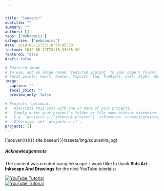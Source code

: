 ```yaml
---


title: "Souvenir"
subtitle: ""
summary: ""
authors: []
tags: ['Webcomics']
categories: ['Webcomics']
date: 2019-08-12T23:18:33+05:30
lastmod: 2019-08-12T23:18:33+05:30
featured: false
draft: false

# Featured image
# To use, add an image named `featured.jpg/png` to your page's folder.
# Focal points: Smart, Center, TopLeft, Top, TopRight, Left, Right, BottomLeft, Bottom, BottomRight.
image:
  caption: ""
  focal_point: ""
  preview_only: false

# Projects (optional).
#   Associate this post with one or more of your projects.
#   Simply enter your project's folder or file name without extension.
#   E.g. `projects = ["internal-project"]` references `content/project/deep-learning/index.md`.
#   Otherwise, set `projects = []`.
projects: []
---
```


![souvenirs]({{ site.baseurl }}/assets/img/souvenirs.jpg)

##### Acknowledgements  
The content was created using Inkscape. I would like to thank **Sids Art - Inkscape And Drawings** for the nice YouTube tutorials:  

[![YouTube Tutorial](https://img.youtube.com/vi/vExdB5MI26c/0.jpg)](https://www.youtube.com/watch?v=vExdB5MI26c)  
[![YouTube Tutorial](https://img.youtube.com/vi/FjiqyHj5R6w/0.jpg)](https://www.youtube.com/watch?v=FjiqyHj5R6w)
